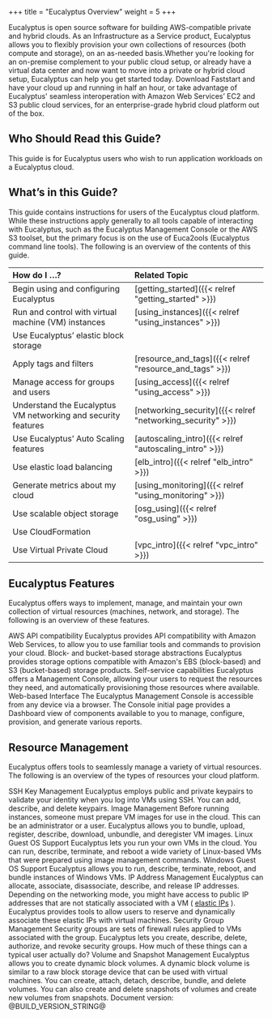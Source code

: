 +++
title = "Eucalyptus Overview"
weight = 5
+++

Eucalyptus is open source software for building AWS-compatible private and hybrid clouds. As an Infrastructure as a Service product, Eucalyptus allows you to flexibly provision your own collections of resources (both compute and storage), on an as-needed basis.Whether you're looking for an on-premise complement to your public cloud setup, or already have a virtual data center and now want to move into a private or hybrid cloud setup, Eucalyptus can help you get started today. Download Faststart and have your cloud up and running in half an hour, or take advantage of Eucalyptus' seamless interoperation with Amazon Web Services’ EC2 and S3 public cloud services, for an enterprise-grade hybrid cloud platform out of the box. 


## Who Should Read this Guide?
This guide is for Eucalyptus users who wish to run application workloads on a Eucalyptus cloud. 


## What’s in this Guide?
This guide contains instructions for users of the Eucalyptus cloud platform. While these instructions apply generally to all tools capable of interacting with Eucalyptus, such as the Eucalyptus Management Console or the AWS S3 toolset, but the primary focus is on the use of Euca2ools (Eucalyptus command line tools). The following is an overview of the contents of this guide. 


| How do I …? | Related Topic | 
|  :---- |  :---- | 
| Begin using and configuring Eucalyptus | [getting_started]({{< relref "getting_started" >}}) | 
| Run and control with virtual machine (VM) instances | [using_instances]({{< relref "using_instances" >}}) | 
| Use Eucalyptus’ elastic block storage |  | 
| Apply tags and filters | [resource_and_tags]({{< relref "resource_and_tags" >}}) | 
| Manage access for groups and users | [using_access]({{< relref "using_access" >}}) | 
| Understand the Eucalyptus VM networking and security features | [networking_security]({{< relref "networking_security" >}}) | 
| Use Eucalyptus’ Auto Scaling features | [autoscaling_intro]({{< relref "autoscaling_intro" >}}) | 
| Use elastic load balancing | [elb_intro]({{< relref "elb_intro" >}}) | 
| Generate metrics about my cloud | [using_monitoring]({{< relref "using_monitoring" >}}) | 
| Use scalable object storage | [osg_using]({{< relref "osg_using" >}}) | 
| Use CloudFormation |  | 
| Use Virtual Private Cloud | [vpc_intro]({{< relref "vpc_intro" >}}) | 


## Eucalyptus Features
Eucalyptus offers ways to implement, manage, and maintain your own collection of virtual resources (machines, network, and storage). The following is an overview of these features. 


AWS API compatibility
 Eucalyptus provides API compatibility with Amazon Web Services, to allow you to use familiar tools and commands to provision your cloud. 
Block- and bucket-based storage abstractions
 Eucalyptus provides storage options compatible with Amazon's EBS (block-based) and S3 (bucket-based) storage products. 
Self-service capabilities
 Eucalyptus offers a Management Console, allowing your users to request the resources they need, and automatically provisioning those resources where available. 
Web-based Interface
 The Eucalyptus Management Console is accessible from any device via a browser. The Console initial page provides a Dashboard view of components available to you to manage, configure, provision, and generate various reports. 

## Resource Management
Eucalyptus offers tools to seamlessly manage a variety of virtual resources. The following is an overview of the types of resources your cloud platform. 


SSH Key Management
 Eucalyptus employs public and private keypairs to validate your identity when you log into VMs using SSH. You can add, describe, and delete keypairs. 
Image Management
 Before running instances, someone must prepare VM images for use in the cloud. This can be an administrator or a user. Eucalyptus allows you to bundle, upload, register, describe, download, unbundle, and deregister VM images. 
Linux Guest OS Support
 Eucalyptus lets you run your own VMs in the cloud. You can run, describe, terminate, and reboot a wide variety of Linux-based VMs that were prepared using image management commands. 
Windows Guest OS Support
 Eucalyptus allows you to run, describe, terminate, reboot, and bundle instances of Windows VMs. 
IP Address Management
 Eucalyptus can allocate, associate, disassociate, describe, and release IP addresses. Depending on the networking mode, you might have access to public IP addresses that are not statically associated with a VM ( [elastic IPs](../shared/glossary.dita#elasticips) ). Eucalyptus provides tools to allow users to reserve and dynamically associate these elastic IPs with virtual machines. 
Security Group Management
 Security groups are sets of firewall rules applied to VMs associated with the group. Eucalyptus lets you create, describe, delete, authorize, and revoke security groups. How much of these things can a typical user actually do? 
Volume and Snapshot Management
 Eucalyptus allows you to create dynamic block volumes. A dynamic block volume is similar to a raw block storage device that can be used with virtual machines. You can create, attach, detach, describe, bundle, and delete volumes. You can also create and delete snapshots of volumes and create new volumes from snapshots. 
Document version: @BUILD_VERSION_STRING@ 

